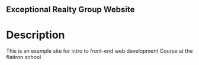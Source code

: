 Exceptional Realty Group Website
---

# Description  
This is an example site for intro to front-end web development Course at the flatiron school
